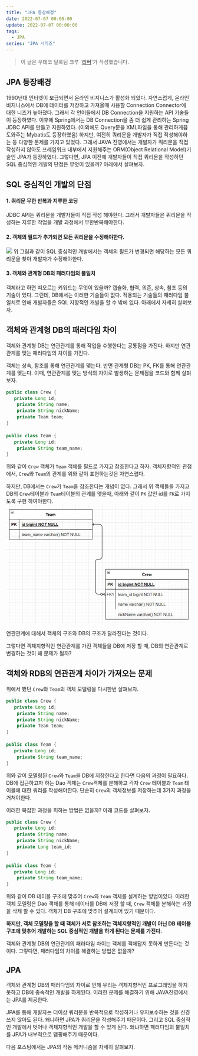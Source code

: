 ```yaml
---
title: "JPA 등장배경"
date: 2022-07-07 00:00:00
update: 2022-07-07 00:00:00
tags:
  - JPA
series: "JPA 시리즈"
---
```


> 이 글은 우테코 달록팀 크루 '[리버](https://github.com/gudonghee2000)'가 작성했습니다.

## JPA 등장배경

1990년대 인터넷이 보급되면서 온라인 비지니스가 활성화 되었다.
자연스럽게, 온라인 비지니스에서 DB에 데이터를 저장하고 가져올때 사용할 Connection Connector에 대한 니즈가 높아졌다.
그래서 각 언어들에서 DB Connection을 지원하는 API 기술들이 등장하였다. 이후에 Spring에서는 DB Connection을 좀 더 쉽게 관리하는 Spring JDBC API를 만들고 지원하였다. (이외에도 Query문을 XML파일을 통해 관리하게끔 도와주는 Mybatis도 등장하였음)
하지만, 여전히 쿼리문을 개발자가 직접 작성해야하는 등 다양한 문제를 가지고 있었다.
그래서 JAVA 진영에서는 개발자가 쿼리문을 직접 작성하지 않아도 프레임워크 내부에서 지원해주는 ORM(Object Relational Model)기술인 JPA가 등장하였다.
그렇다면, JPA 이전에 개발자들이 직접 쿼리문을 작성하던 SQL 중심적인 개발의 단점은 무엇이 있을까?
아래에서 살펴보자.

## SQL 중심적인 개발의 단점

#### 1. 쿼리문 무한 반복과 지루한 코딩

JDBC API는 쿼리문을 개발자들이 직접 작성 해야한다.
그래서 개발자들은 쿼리문을 작성하는 지루한 작업을 개발 과정에서 무한반복해야한다.

#### 2. 객체의 필드가 추가되면 모든 쿼리문을 수정해야한다.

![](https://velog.velcdn.com/images/gudonghee2000/post/488a7899-d55b-4447-aafc-bada8d840192/image.jpg)
위 그림과 같이 SQL 중심적인 개발에서는 객체의 필드가 변경되면 해당하는 모든 쿼리문을 찾아 개발자가 수정해야한다.

#### 3. 객체와 관계형 DB의 패러다임의 불일치

객체라고 하면 떠오르는 키워드는 무엇이 있을까?
캡슐화, 협력, 의존, 상속, 참조 등의 기술이 있다. 그런데, DB에서는 이러한 기술들이 없다.
적용되는 기술들의 패러다임 불일치로 인해 개발자들은 SQL 지향적인 개발을 할 수 밖에 없다.
아래에서 자세히 살펴보자.

## 객체와 관계형 DB의 패러다임 차이

객체와 관계형 DB는 연관관계를 통해 작업을 수행한다는 공통점을 가진다.
하지만 연관관계를 맺는 패러다임의 차이를 가진다.

객체는 상속, 참조를 통해 연관관계를 맺는다.
반면 관계형 DB는 PK, FK를 통해 연관관계를 맺는다.
이때, 연관관계를 맺는 방식의 차이로 발생하는 문제점을 코드와 함께 살펴보자.

```java
public class Crew {
   private Long id;
    private String name;
    private String nickName;
    private Team team;
}

public class Team {
   private Long id;
    private String team_name;
}
```

위와 같이 `Crew` 객체가 `Team` 객체를 필드로 가지고 참조한다고 하자.
객체지향적인 관점에서, `Crew`와 `Team`의 관계를 위와 같이 표현하는것은 자연스럽다.

하지만, DB에서는 `Crew`가 `Team`을 참조한다는 개념이 없다.
그래서 위 객체들을 가지고 DB의 `Crew`테이블과 `Team`테이블의 관계를 맺을때, 아래와 같이 `PK` 값인 id를 `FK`로 가지도록 구현 하여야한다.
![ERD](./erd.png)

연관관계에 대해서 객체의 구조와 DB의 구조가 달라진다는 것이다.

그렇다면 객체지향적인 연관관계를 가진 객체들을 DB에 저장 할 때,
DB의 연관관계로 변경하는 것이 왜 문제가 될까?

## 객체와 RDB의 연관관계 차이가 가져오는 문제

위에서 봤던 `Crew`와 `Team`의 객체 모델링을 다시한번 살펴보자.

```java
public class Crew {
   private Long id;
    private String name;
    private String nickName;
    private Team team;
}

public class Team {
   private Long id;
    private String team_name;
}
```

위와 같이 모델링된 `Crew`와 `Team`을 DB에 저장한다고 한다면 다음의 과정이 필요하다.
DB에 접근하고자 하는 Dao 객체는 `Crew`객체를 분해하고 각자 `Crew` 테이블과 `Team` 테이블에 대한 쿼리를 작성해야한다. 단순히 `Crew`의 객체정보를 저장하는데 3가지 과정을 거쳐야한다.

이러한 복잡한 과정을 피하는 방법은 없을까?
아래 코드를 살펴보자.

```java
public class Crew {
   private Long id;
    private String name;
    private String nickName;
    private Long team_id;
}

public class Team {
   private Long id;
    private String team_name;
}
```

위와 같이 DB 테이블 구조에 맞추어 `Crew`와 `Team` 객체를 설계하는 방법이있다.
이러한 객체 모델링은 Dao 객체를 통해 데이터를 DB에 저장 할 때, `Crew` 객체를 분해하는 과정을 삭제 할 수 있다.
객체가 DB 구조에 맞추어 설계되어 있기 때문이다.

**하지만, 객체 모델링을 할 때 객체가 서로 참조하는 객체지향적인 개발이 아닌
DB 테이블구조에 맞추어 개발하는 SQL 중심적인 개발을 하게 된다는 문제를 가진다.**

객체와 관계형 DB의 연관관계의 패러다임 차이는 객체를 객체답지 못하게 만든다는 것이다.
그렇다면, 패러다임의 차이를 해결하는 방법은 없을까?

## JPA

객체와 관계형 DB의 패러다임의 차이로 인해 우리는 객체지향적인 프로그래밍을 하지못하고 DB에 종속적인 개발을 하게된다.
이러한 문제를 해결하기 위해 JAVA진영에서는 JPA를 제공한다.

JPA를 통해 개발자는 더이상 쿼리문을 반복적으로 작성하거나 유지보수하는 것을 신경쓰지 않아도 된다.
왜냐하면 JPA가 쿼리문을 작성해주기 때문이다.
그리고 SQL 중심적인 개발에서 벗어나 객체지향적인 개발을 할 수 있게 된다.
왜냐하면 패러다임의 불일치를 JPA가 내부적으로 맵핑해주기 때문이다.

다음 포스팅에서는 JPA의 작동 메커니즘을 자세히 살펴보자.
